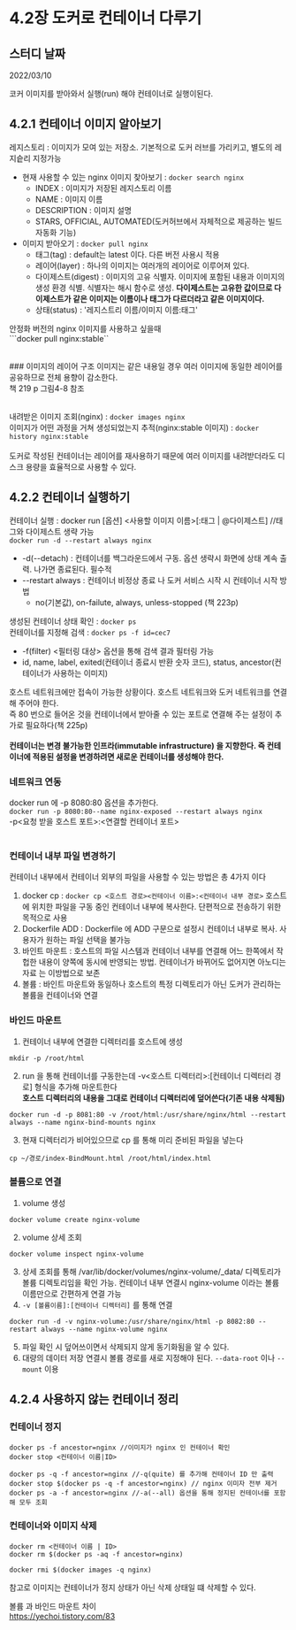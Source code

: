 # 4.2장 도커로 컨테이너 다루기

## 스터디 날짜
2022/03/10

코커 이미지를 받아와서 실행(run) 해야 컨테이너로 실행이된다.
## 4.2.1 컨테이너 이미지 알아보기

레지스토리 : 이미지가 모여 있는 저장소. 기본적으로 도커 러브를 가리키고, 별도의 레지슽리 지정가능<br>
- 현재 사용할 수 있는 nginx 이미지 찾아보기 : ```docker search nginx```
    - INDEX : 이미지가 저장된 레지스토리 이름
    - NAME : 이미지 이름
    - DESCRIPTION : 이미지 설명
    - STARS, OFFICIAL, AUTOMATED(도커허브에서 자체적으로 제공하는 빌드 자동화 기능)
- 이미지 받아오기 : ```docker pull nginx```
  - 태그(tag) : default는 latest 이다. 다른 버전 사용시 적용
  - 레이어(layer) : 하나의 이미지는 여러개의 레이어로 이루어져 있다.
  - 다이제스트(digest) : 이미지의 고유 식별자. 이미지에 포함된 내용과 이미지의 생성 환경 식별. 식별자는 해시 함수로 생성. **다이제스트는 고유한 값이므로 다이제스트가 같은 이미지는 이름이나 태그가 다르더라고 같은 이미지이다.**
  - 상태(status) : '레지스트리 이름/이미지 이름:태그'
  
안정화 버전의 nginx 이미지를 사용하고 싶을때<br>
```docker pull nginx:stable``

<br>
### 이미지의 레이어 구조
이미지는 같은 내용일 경우 여러 이미지에 동일한 레이어를 공유하므로 전체 용향이 감소한다.<br>
책 219 p 그림4-8 참조<br>
<br>

내려받은 이미지 조회(nginx) : ```docker images nginx```<br>
이미지가 어떤 과정을 거쳐 생성되었는지 추적(nginx:stable 이미지) : ```docker history nginx:stable```<br>
<br>
도커로 작성된 컨테이너는 레이어를 재사용하기 때문에 여러 이미지를 내려받더라도 디스크 용량을 효율적으로 사용할 수 있다.

## 4.2.2 컨테이너 실행하기
컨테이너 실행 : docker run [옵션] <사용할 이미지 이름>[:태그 | @다이제스트] //태그와 다이제스트 생략 가능<br>
```docker run -d --restart always nginx```

- -d(--detach) : 컨테이너를 백그라운드에서 구동. 옵션 생략시 화면에 상태 계속 출력. 나가면 종료된다. 필수적
- --restart always : 컨테이너 비정상 종료 나 도커 서비스 시작 시 컨테이너 시작 방법
  - no(기본값), on-failute, always, unless-stopped (책 223p)

생성된 컨테이너 상태 확인 : ```docker ps```<br>
컨테이너를 지정해 검색 : ```docker ps -f id=cec7```
- -f(filter) <필터링 대상> 옵션을 통해 검색 결과 필터링 가능
- id, name, label, exited(컨테이너 종료시 반환 숫자 코드), status, ancestor(컨테이너가 사용하는 이미지)

호스트 네트워크에만 접속이 가능한 상황이다. 호스트 네트워크와 도커 네트워크를 연결해 주어야 한다.<br>
즉 80 번으로 들어온 것을 컨테이너에서 받아줄 수 있는 포트로 연결해 주는 설정이 추가로 필요하다(책 225p)<br>
<br>
**컨테이너는 변경 불가능한 인프라(immutable infrastructure) 을 지향한다. 즉 컨테이너에 적용된 설정을 변경하려면 새로운 컨테이너를 생성해야 한다.**


### 네트워크 연동
docker run 에 -p 8080:80 옵션을 추가한다.<br>
```docker run -p 8080:80--name nginx-exposed --restart always nginx```<br>
-p<요청 받을 호스트 포트>:<연결할 컨테이너 포트><br>
<br>

### 컨테이너 내부 파일 변경하기
컨테이너 내부에서 컨테이너 외부의 파일을 사용할 수 있는 방법은 총 4가지 이다
1. docker cp : ```docker cp <호스트 경로><컨테이너 이름>:<컨테이너 내부 경로>``` 호스트에 위치한 파일을 구동 중인 컨테이너 내부에 복사한다. 단편적으로 전송하기 위한 목적으로 사용
2. Dockerfile ADD : Dockerfile 에 ADD 구문으로 설정시 컨테이너 내부로 복사. 사용자가 원하는 파일 선택을 불가능
3. 바인트 마운트 : 호스트의 파일 시스템과 컨테이너 내부를 연결해 어느 한쪽에서 작헙한 내용이 양쪽에 동시에 반영되는 방법. 컨테이너가 바뀌어도 없어지면 아노디는 자료 는 이방법으로 보존
4. 볼륨 : 바인트 마운트와 동일하나 호스트의 특정 디렉토리가 아닌 도커가 관리하는 볼륨을 컨테이너와 연결

### 바인드 마운트
1. 컨테이너 내부에 연결한 디렉터리를 호스트에 생성
```shell
mkdir -p /root/html
```
2. run 을 통해 컨테이너를 구동한는데 -v<호스트 디렉터리>:[컨테이너 디렉터리 경로] 형식을 추가해 마운트한다<br>
**호스트 디렉터리의 내용을 그대로 컨테이너 디렉터리에 덮어쓴다(기존 내용 삭제됨)**
```shell
docker run -d -p 8081:80 -v /root/html:/usr/share/nginx/html --restart always --name nginx-bind-mounts nginx
```
3. 현재 디렉터리가 비어있으므로 cp 를 통해 미리 준비된 파일을 넣는다
```shell
cp ~/경로/index-BindMount.html /root/html/index.html
```

### 볼륨으로 연결
1. volume 생성
```shell
docker volume create nginx-volume
```
2. volume 상세 조회
```shell
docker volume inspect nginx-volume
```
3. 상세 조회를 통해 /var/lib/docker/volumes/nginx-volume/_data/ 디렉토리가 볼륨 디렉토리임을 확인 가능. 컨테이너 내부 연결시 nginx-volume 이라는 볼륨 이름만으로 간편하게 연결 가능
4. ```-v [볼륨이름]:[컨테이너 디렉터리]``` 를 통해 연결
```shell
docker run -d -v nginx-volume:/usr/share/nginx/html -p 8082:80 --restart always --name nginx-volume nginx
```
5. 파일 확인 시 덮어쓰이면서 삭제되지 않게 동기화됨을 알 수 있다.<br>
6. 대량의 데이터 저장 연결시 볼륨 경로를 새로 지정해야 된다. ```--data-root``` 이나 ```--mount``` 이용

## 4.2.4 사용하지 않는 컨테이너 정리
### 컨테이너 정지
```shell
docker ps -f ancestor=nginx //이미지가 nginx 인 컨테이너 확인
docker stop <컨테이너 이름|ID>

docker ps -q -f ancestor=nginx //-q(quite) 를 추가해 컨테이너 ID 만 출력
docker stop $(docker ps -q -f ancestor=nginx) // nginx 이미자 전부 제거
docker ps -a -f ancestor=nginx //-a(--all) 옵션을 통해 정지된 컨테이너를 포함해 모두 조회
```

### 컨테이너와 이미지 삭제
```shell
docker rm <컨테이너 이름 | ID>
docker rm $(docker ps -aq -f ancestor=nginx)

docker rmi $(docker images -q nginx)
```
참고로 이미지는 컨테이너가 정지 상태가 아닌 삭제 상태일 떄 삭제할 수 있다.

볼륨 과 바인드 마운트 차이 <br>
https://yechoi.tistory.com/83
